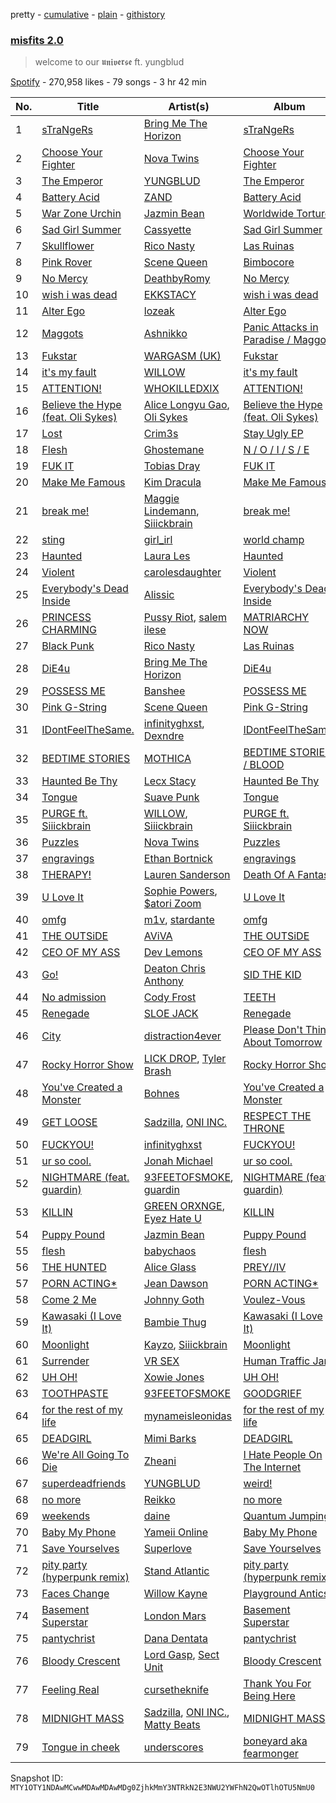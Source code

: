 pretty - [cumulative](/playlists/cumulative/37i9dQZF1DXciq74vrQmM8.md) - [plain](/playlists/plain/37i9dQZF1DXciq74vrQmM8) - [githistory](https://github.githistory.xyz/mackorone/spotify-playlist-archive/blob/main/playlists/plain/37i9dQZF1DXciq74vrQmM8)

### [misfits 2.0](https://open.spotify.com/playlist/37i9dQZF1DXciq74vrQmM8)

> welcome to our 𝖚𝖓𝖎𝖛𝖊𝖗𝖘𝖊 ft\. yungblud

[Spotify](https://open.spotify.com/user/spotify) - 270,958 likes - 79 songs - 3 hr 42 min

| No. | Title | Artist(s) | Album | Length |
|---|---|---|---|---|
| 1 | [sTraNgeRs](https://open.spotify.com/track/5fpq1wF8xa5tSSlcKHdmGQ) | [Bring Me The Horizon](https://open.spotify.com/artist/1Ffb6ejR6Fe5IamqA5oRUF) | [sTraNgeRs](https://open.spotify.com/album/55LIhZNcBHzrjNZ89I0IRc) | 3:15 |
| 2 | [Choose Your Fighter](https://open.spotify.com/track/5GJgz8jChM8AA7cSStOqjU) | [Nova Twins](https://open.spotify.com/artist/7I95CM75shzCjHuTzrepjM) | [Choose Your Fighter](https://open.spotify.com/album/3HoyLFKUF2HKmYJjjFhd5s) | 2:15 |
| 3 | [The Emperor](https://open.spotify.com/track/1Gkfh1jNNFJPh3vcCSGi3J) | [YUNGBLUD](https://open.spotify.com/artist/6Ad91Jof8Niiw0lGLLi3NW) | [The Emperor](https://open.spotify.com/album/48QqIBzNdsmVimYeINIAxt) | 2:55 |
| 4 | [Battery Acid](https://open.spotify.com/track/0zpHZpndsCilIDv73NbA1r) | [ZAND](https://open.spotify.com/artist/0zCrrgklotTrkkJDNUAury) | [Battery Acid](https://open.spotify.com/album/7vxAadu513Cj4xqDEsApDo) | 5:19 |
| 5 | [War Zone Urchin](https://open.spotify.com/track/5A3uPfOAuxTIXU9QFFsKqp) | [Jazmin Bean](https://open.spotify.com/artist/6blEmsLU25ewy8hHtgZaSL) | [Worldwide Torture](https://open.spotify.com/album/2SVRzumTLUTdoHgYNQ4Rh9) | 4:04 |
| 6 | [Sad Girl Summer](https://open.spotify.com/track/52ITJgaQHGQ4Uxnqz44jWP) | [Cassyette](https://open.spotify.com/artist/3X8VK5wNpLQCVEo4sWBH2A) | [Sad Girl Summer](https://open.spotify.com/album/6BD3f64782idv4IF2npufe) | 3:13 |
| 7 | [Skullflower](https://open.spotify.com/track/5yEg8DS2WhVvX3kLQo1cA9) | [Rico Nasty](https://open.spotify.com/artist/2OaHYHb2XcFPvqL3VsyPzU) | [Las Ruinas](https://open.spotify.com/album/6pyTFqxVk6Js8A8xfOg8ZO) | 2:21 |
| 8 | [Pink Rover](https://open.spotify.com/track/6xeMsEEUC7lhZc9xLty606) | [Scene Queen](https://open.spotify.com/artist/6WandyxeDxlcOTwxtnTKP4) | [Bimbocore](https://open.spotify.com/album/40yJpavMZdcV1lhGNwWJZ0) | 1:58 |
| 9 | [No Mercy](https://open.spotify.com/track/219ca1FZ0Rr4YPhuASgNuA) | [DeathbyRomy](https://open.spotify.com/artist/7aWpPjjgItUnXljFxYYKZI) | [No Mercy](https://open.spotify.com/album/5PgQaCxFG8bIVJAHxtPPa7) | 2:25 |
| 10 | [wish i was dead](https://open.spotify.com/track/16dzo8i1mlh2AkmQ4DhwXH) | [EKKSTACY](https://open.spotify.com/artist/0ynzbXwyCzxicMKHBoOkSH) | [wish i was dead](https://open.spotify.com/album/3B4UmoO1zRScG8X8MSDHy4) | 1:38 |
| 11 | [Alter Ego](https://open.spotify.com/track/1miBcqjGpcoTBcdjnFjJrG) | [lozeak](https://open.spotify.com/artist/0neQuv6AF4kuA82CZcPoAc) | [Alter Ego](https://open.spotify.com/album/0vC6K5RFvqdE2CSpYZQXIz) | 2:20 |
| 12 | [Maggots](https://open.spotify.com/track/4z273kPQy8lRomWDuwOrb4) | [Ashnikko](https://open.spotify.com/artist/3PyJHH2wyfQK3WZrk9rpmP) | [Panic Attacks in Paradise / Maggots](https://open.spotify.com/album/5FmtIdXlRz4uyqjp7ECJsH) | 2:18 |
| 13 | [Fukstar](https://open.spotify.com/track/2sPZty2EZFubLWq43vnO2P) | [WARGASM \(UK\)](https://open.spotify.com/artist/1NRudBLaT84LXxfsYdFMhB) | [Fukstar](https://open.spotify.com/album/6Onj8WCbrAt8xD9z21W7H6) | 3:36 |
| 14 | [<maybe> it's my fault](https://open.spotify.com/track/4w5wkuwuCByenZ6QufdeQN) | [WILLOW](https://open.spotify.com/artist/3rWZHrfrsPBxVy692yAIxF) | [<maybe> it's my fault](https://open.spotify.com/album/139YquG3RpaLBq98PbsOIM) | 2:39 |
| 15 | [ATTENTION!](https://open.spotify.com/track/5w4nlSCMfNT2TdopSd0Lmu) | [WHOKILLEDXIX](https://open.spotify.com/artist/0RSogp4qeGu0ZM71JRTay3) | [ATTENTION!](https://open.spotify.com/album/7zM6DDsuOyzy85DMg6Ktfh) | 2:41 |
| 16 | [Believe the Hype \(feat\. Oli Sykes\)](https://open.spotify.com/track/0B8f2tTSavL7PzDy2X9jnB) | [Alice Longyu Gao](https://open.spotify.com/artist/5HvKzBgj4yphQfBJjBJrhL), [Oli Sykes](https://open.spotify.com/artist/1UXEXWWOTTZNlyFapwHDbW) | [Believe the Hype \(feat\. Oli Sykes\)](https://open.spotify.com/album/4YNUo0hHtFFlZztIDWzD4u) | 2:47 |
| 17 | [Lost](https://open.spotify.com/track/3xd4GVGAuzJGdVZLEKvWea) | [Crim3s](https://open.spotify.com/artist/1ARDx2oCR7sJEjbnHsbbRU) | [Stay Ugly EP](https://open.spotify.com/album/4SdrdBBRHRo1CL6u3vJrR7) | 2:28 |
| 18 | [Flesh](https://open.spotify.com/track/1Ae2QJGUPtnCzdA4XYn1NF) | [Ghostemane](https://open.spotify.com/artist/3uL4UpqShC4p2x1dJutoRW) | [N / O / I / S / E](https://open.spotify.com/album/2W5rUof3EANdwzqAMtAWhF) | 1:19 |
| 19 | [FUK IT](https://open.spotify.com/track/2sJ9eyUhgCQ30jW7DThGCt) | [Tobias Dray](https://open.spotify.com/artist/52X0HmQRQ8oRiq0pSEmJ9W) | [FUK IT](https://open.spotify.com/album/4vPicl65KHeEsVRyeS58U1) | 2:40 |
| 20 | [Make Me Famous](https://open.spotify.com/track/0pOeZhJipQdF3qBiu1LjmC) | [Kim Dracula](https://open.spotify.com/artist/526TMJFuJibm9j2p9td9Yp) | [Make Me Famous](https://open.spotify.com/album/5xz5TT3z4Ik916eLPcaPr3) | 2:54 |
| 21 | [break me!](https://open.spotify.com/track/4kAtlOHiKnGFfJVPfLyHo1) | [Maggie Lindemann](https://open.spotify.com/artist/0uGk2czvcpWQA383Im6ajf), [Siiickbrain](https://open.spotify.com/artist/1oPEr1Ci8sWOYj8SSh2VPE) | [break me!](https://open.spotify.com/album/3mV2ebkKgbEaEjnTbi0sJD) | 2:33 |
| 22 | [sting](https://open.spotify.com/track/0XGbReaytKAW0QioXzetZ2) | [girl\_irl](https://open.spotify.com/artist/0JVxdYzBWXOjkjt2e5r76D) | [world champ](https://open.spotify.com/album/2DMlRJkO8lu0GpXcgHijYg) | 3:05 |
| 23 | [Haunted](https://open.spotify.com/track/1toNKayLMeCcVlsLGXJl7n) | [Laura Les](https://open.spotify.com/artist/3sklFG9fuDAq3vbIZlkNH6) | [Haunted](https://open.spotify.com/album/2iguPTaSTwtx4MiAkj6w5O) | 1:42 |
| 24 | [Violent](https://open.spotify.com/track/7CFfqRW50ffULvBv7lfIIg) | [carolesdaughter](https://open.spotify.com/artist/2hiq2iBnUik3mrOfEgRSpB) | [Violent](https://open.spotify.com/album/5wf6uZP8SBgXlNkbIFNQJ1) | 2:15 |
| 25 | [Everybody's Dead Inside](https://open.spotify.com/track/4SLRf6iffVPe0ZBvudaZNV) | [Alissic](https://open.spotify.com/artist/0xl41ilVNOin4ycHsggk7u) | [Everybody's Dead Inside](https://open.spotify.com/album/4oHeacwCvgD4xibkx6uWEn) | 2:46 |
| 26 | [PRINCESS CHARMING](https://open.spotify.com/track/2nbgP5RRvwoNYxdOBx3lXA) | [Pussy Riot](https://open.spotify.com/artist/2hThsqaVEAWhWPBXnaOfB9), [salem ilese](https://open.spotify.com/artist/3QJUFtGBGL05vo0kCJZsmT) | [MATRIARCHY NOW](https://open.spotify.com/album/0J66nObGBIxsgyAere8u1C) | 2:16 |
| 27 | [Black Punk](https://open.spotify.com/track/1irb49XkVPBjDpy0pckq5M) | [Rico Nasty](https://open.spotify.com/artist/2OaHYHb2XcFPvqL3VsyPzU) | [Las Ruinas](https://open.spotify.com/album/6pyTFqxVk6Js8A8xfOg8ZO) | 2:30 |
| 28 | [DiE4u](https://open.spotify.com/track/2gT72HL4Y84K2Mle3miAMJ) | [Bring Me The Horizon](https://open.spotify.com/artist/1Ffb6ejR6Fe5IamqA5oRUF) | [DiE4u](https://open.spotify.com/album/4L4TlrXB94790rqWBprweP) | 3:27 |
| 29 | [POSSESS ME](https://open.spotify.com/track/1Xvj8YGcG6DLcIrAM5rD2r) | [Banshee](https://open.spotify.com/artist/0DG7J8Q9Alnt65HJv6owzf) | [POSSESS ME](https://open.spotify.com/album/6c4OTInxbcdjDMvMED68Q7) | 2:00 |
| 30 | [Pink G\-String](https://open.spotify.com/track/1uAXWqVuVOSDqE4lJvY4Ae) | [Scene Queen](https://open.spotify.com/artist/6WandyxeDxlcOTwxtnTKP4) | [Pink G\-String](https://open.spotify.com/album/5Y4VHqeyqlnPIHlK0zfso3) | 2:07 |
| 31 | [IDontFeelTheSame.](https://open.spotify.com/track/0JuzXipMC0pA7dTw6ZWRDh) | [infinityghxst](https://open.spotify.com/artist/4ApE9Yxa0DapeSgil3EevH), [Dexndre](https://open.spotify.com/artist/4XKKBVUhrdcD62Qrhpf9U7) | [IDontFeelTheSame.](https://open.spotify.com/album/4wsM8oy5MdDrbUye37S6X1) | 2:40 |
| 32 | [BEDTIME STORIES](https://open.spotify.com/track/2St0YH2pzB2kp1BVGOi37R) | [MOTHICA](https://open.spotify.com/artist/1JhiIIXT9DWqEU3BYFZwGA) | [BEDTIME STORIES / BLOOD](https://open.spotify.com/album/6fAFmYVvfI5PCTzzJxgTou) | 2:08 |
| 33 | [Haunted Be Thy](https://open.spotify.com/track/42LJtYCKDdJWidHx4neMcF) | [Lecx Stacy](https://open.spotify.com/artist/3hf2fbkCVahsazNW73SovO) | [Haunted Be Thy](https://open.spotify.com/album/4iY3mLMgC6eAPRY7ZM6dIq) | 3:40 |
| 34 | [Tongue](https://open.spotify.com/track/0dOf1BeCB1uL1b0dBtvL39) | [Suave Punk](https://open.spotify.com/artist/7mHAXsMI3hAj3dUZMR4fnt) | [Tongue](https://open.spotify.com/album/6ruFK4GEN4Dtu1Ig4KJDho) | 3:34 |
| 35 | [PURGE ft\. Siiickbrain](https://open.spotify.com/track/1DtlyZk7uxrg5T29zQls44) | [WILLOW](https://open.spotify.com/artist/3rWZHrfrsPBxVy692yAIxF), [Siiickbrain](https://open.spotify.com/artist/1oPEr1Ci8sWOYj8SSh2VPE) | [PURGE ft\. Siiickbrain](https://open.spotify.com/album/5O7wZ6lbvfTi7OJexsULS1) | 2:37 |
| 36 | [Puzzles](https://open.spotify.com/track/0rWIAbUoOL67JAHxxGRKx7) | [Nova Twins](https://open.spotify.com/artist/7I95CM75shzCjHuTzrepjM) | [Puzzles](https://open.spotify.com/album/4LULr4Lz6obf9eL2BA0tiJ) | 2:41 |
| 37 | [engravings](https://open.spotify.com/track/4u5CfuAGAHNYDIHSSW7BiY) | [Ethan Bortnick](https://open.spotify.com/artist/0LyP0Zn0mXLb65AgGOS6EY) | [engravings](https://open.spotify.com/album/2SbLcM1nwlKO76evmEuX6w) | 3:00 |
| 38 | [THERAPY!](https://open.spotify.com/track/6lzW55cVEYSovFmM4EcSS6) | [Lauren Sanderson](https://open.spotify.com/artist/06vRrrjT3DBRkhBlXoBdYj) | [Death Of A Fantasy](https://open.spotify.com/album/6lmFyx2YERrRXaGBnMw8bL) | 2:13 |
| 39 | [U Love It](https://open.spotify.com/track/4tvVKTTnvDal5mUhf80RJC) | [Sophie Powers](https://open.spotify.com/artist/0hrMKLqgNEIemiF4Ag8dTI), [$atori Zoom](https://open.spotify.com/artist/75RLThQWzIgIM7Jtp6KZic) | [U Love It](https://open.spotify.com/album/0fnqpN4YCLNfiKdQ8uzvPi) | 2:40 |
| 40 | [omfg](https://open.spotify.com/track/08c7VSQICT3aO5jYhI2KVI) | [m1v](https://open.spotify.com/artist/5pfVvTVQiPCMClDlE3bj0S), [stardante](https://open.spotify.com/artist/5D73Rmcxz9HEaAD3vlimsf) | [omfg](https://open.spotify.com/album/3UKgCHzl8H0VYcC1dsAzp6) | 2:34 |
| 41 | [THE OUTSiDE](https://open.spotify.com/track/4w3wVlczJyL4zC627TcrFP) | [AViVA](https://open.spotify.com/artist/50tDsT4wwq8FCMJNkn1D67) | [THE OUTSiDE](https://open.spotify.com/album/2fmiqcpr7yDQSuy3aUz9KY) | 3:03 |
| 42 | [CEO OF MY ASS](https://open.spotify.com/track/2ZDKYbeCuzfEE2inGU5Ybj) | [Dev Lemons](https://open.spotify.com/artist/5zbFRbEu3FDkqN4j1awLLO) | [CEO OF MY ASS](https://open.spotify.com/album/2rmZayJCme9uQLV2MnNXfp) | 2:04 |
| 43 | [Go!](https://open.spotify.com/track/6UcEK9qZjNnHLnkZRiKWLk) | [Deaton Chris Anthony](https://open.spotify.com/artist/1n8hLoV90OhFCYXLtCD659) | [SID THE KID](https://open.spotify.com/album/6lQoWpcquJkjgW1yZhNqlV) | 2:43 |
| 44 | [No admission](https://open.spotify.com/track/1TikgJdf5aC3oaaYuC5eo2) | [Cody Frost](https://open.spotify.com/artist/3FobDbMc9jNxkZ8GCc685W) | [TEETH](https://open.spotify.com/album/0lQlLdndGVpI3hcuKFrHoT) | 3:33 |
| 45 | [Renegade](https://open.spotify.com/track/5yoZNdTHwgQ71FJeB21wwP) | [SLOE JACK](https://open.spotify.com/artist/6LxNb1YrbYYSpIFQAfxUQ1) | [Renegade](https://open.spotify.com/album/2htluTfqtMMHugQGCIUCgy) | 2:01 |
| 46 | [City](https://open.spotify.com/track/4lUWT0HdlZAOmy5fOJoIyO) | [distraction4ever](https://open.spotify.com/artist/7thbB90E6B9E50WqGJlcSh) | [Please Don't Think About Tomorrow](https://open.spotify.com/album/3iXL32S132siz2SRS3zQ6U) | 3:03 |
| 47 | [Rocky Horror Show](https://open.spotify.com/track/7F28TsKLrF0HHTSKRcJLpP) | [LICK DROP](https://open.spotify.com/artist/2Z0A3tYHjY3X7NAWZKty3U), [Tyler Brash](https://open.spotify.com/artist/6o0VMx68dSG9qdroFMDXfN) | [Rocky Horror Show](https://open.spotify.com/album/63PqnuJhlpcQPQcnUiP5dW) | 2:28 |
| 48 | [You've Created a Monster](https://open.spotify.com/track/0ItZEK2MuBvrACJm7hIjgx) | [Bohnes](https://open.spotify.com/artist/4aN7T7NNFFMRJgVbRPne8q) | [You've Created a Monster](https://open.spotify.com/album/6Qy4DtpIf0rOVtu1npYT77) | 2:38 |
| 49 | [GET LOOSE](https://open.spotify.com/track/4MjnnyZZqtpjKM5MSbVvkY) | [Sadzilla](https://open.spotify.com/artist/6B6IodMdAjoGX2fZuYyGpc), [ONI INC.](https://open.spotify.com/artist/1dW38AxhFH7xZjV7o3p3l4) | [RESPECT THE THRONE](https://open.spotify.com/album/3WHurOAvX7XoE5WiRCdKkd) | 2:35 |
| 50 | [FUCKYOU!](https://open.spotify.com/track/6BtDU1nkjCcc1Ko8ADERxM) | [infinityghxst](https://open.spotify.com/artist/4ApE9Yxa0DapeSgil3EevH) | [FUCKYOU!](https://open.spotify.com/album/4Vdf6QbH9pCruj1FEfE7rc) | 1:17 |
| 51 | [ur so cool.](https://open.spotify.com/track/2oZKMKHbqWFcn4e3qxhosy) | [Jonah Michael](https://open.spotify.com/artist/0gkaCEuActH6zy9gAh9GCy) | [ur so cool.](https://open.spotify.com/album/3ZgWxDaiXY8kO8ZShBDjAq) | 2:21 |
| 52 | [NIGHTMARE \(feat\. guardin\)](https://open.spotify.com/track/3as5VuWv791EWn04JkrvtK) | [93FEETOFSMOKE](https://open.spotify.com/artist/0plNgbIlOc13T8ot3vyK79), [guardin](https://open.spotify.com/artist/6zqcGQ6MH6yetBUoquMnL7) | [NIGHTMARE \(feat\. guardin\)](https://open.spotify.com/album/482FoQaZMMqfZrLl5rAJSC) | 2:52 |
| 53 | [KILLIN](https://open.spotify.com/track/0QNXRzvMbrX2NC6eZ8nLSl) | [GREEN ORXNGE](https://open.spotify.com/artist/57QsdaQhaRhRruISmg7W2G), [Eyez Hate U](https://open.spotify.com/artist/0dIUq8UqtoJF5T7Lt3MxBT) | [KILLIN](https://open.spotify.com/album/3Oy7WMxX7dtnKx4HVCnyHP) | 2:03 |
| 54 | [Puppy Pound](https://open.spotify.com/track/4xcTKltCfTCqYNtJfShnX8) | [Jazmin Bean](https://open.spotify.com/artist/6blEmsLU25ewy8hHtgZaSL) | [Puppy Pound](https://open.spotify.com/album/5zGyQgvJKk2o8qBYh5O1PZ) | 3:20 |
| 55 | [flesh](https://open.spotify.com/track/1BAIlAqftLfHlpvhfgVwrm) | [babychaos](https://open.spotify.com/artist/5sW5suu6saLZkj0anZtZyg) | [flesh](https://open.spotify.com/album/11RxEPz4jDAJZGaHkJ9z6K) | 2:53 |
| 56 | [THE HUNTED](https://open.spotify.com/track/51E0TK4Hf3XMe87RQzVJAi) | [Alice Glass](https://open.spotify.com/artist/4ukk0IyB7vL97QirpOcNr3) | [PREY//IV](https://open.spotify.com/album/0MA1g3G6pOmh1cc4FALDrZ) | 2:46 |
| 57 | [PORN ACTING\*](https://open.spotify.com/track/1lu1qW0KFaYUv2cQJl71ok) | [Jean Dawson](https://open.spotify.com/artist/7vNNmjV14SKQzlQAEg0BXP) | [PORN ACTING\*](https://open.spotify.com/album/7eZvZ7wgGD2dwL6n0Vatrk) | 2:52 |
| 58 | [Come 2 Me](https://open.spotify.com/track/1QtFsnrZWSAXdQPS7yjvk1) | [Johnny Goth](https://open.spotify.com/artist/1ejkQAcOu9cl7kEbZ3Nb8b) | [Voulez\-Vous](https://open.spotify.com/album/55g6d5fjLBIJK8g27aqSSI) | 2:38 |
| 59 | [Kawasaki \(I Love It\)](https://open.spotify.com/track/1Oqran5DzGGQ1a3U1dQQDM) | [Bambie Thug](https://open.spotify.com/artist/6g3orasGcMPn0gwcE3JMAC) | [Kawasaki \(I Love It\)](https://open.spotify.com/album/31SchVDFY93wxiw59fHdyY) | 3:18 |
| 60 | [Moonlight](https://open.spotify.com/track/4nmXdcB02E6yKdWso4XCQZ) | [Kayzo](https://open.spotify.com/artist/72iCiKwu6nu6Qq9emIwzYv), [Siiickbrain](https://open.spotify.com/artist/1oPEr1Ci8sWOYj8SSh2VPE) | [Moonlight](https://open.spotify.com/album/0QH0SPSXwLl3PPNdAD1Zuk) | 2:23 |
| 61 | [Surrender](https://open.spotify.com/track/7FPqhm4DioOegiFpJS5lzH) | [VR SEX](https://open.spotify.com/artist/0L9DzGxpz3Pn5cOk3VzkMr) | [Human Traffic Jam](https://open.spotify.com/album/15AVDnJQc2gzARopL0fOC0) | 5:38 |
| 62 | [UH OH!](https://open.spotify.com/track/2LPgMc1ZM0VcVm1sdeCNwV) | [Xowie Jones](https://open.spotify.com/artist/0ZlBHRn2ZsHc1FESUa43ij) | [UH OH!](https://open.spotify.com/album/00dZyIEC3bXTvPqjQ6qAfP) | 1:30 |
| 63 | [TOOTHPASTE](https://open.spotify.com/track/0cMii2XXSNRl7bS2sFJMle) | [93FEETOFSMOKE](https://open.spotify.com/artist/0plNgbIlOc13T8ot3vyK79) | [GOODGRIEF](https://open.spotify.com/album/0iHirYdH4xyeJrdVtXmhUQ) | 2:54 |
| 64 | [for the rest of my life](https://open.spotify.com/track/3PU3Ya7940NxSbEeYj8S7I) | [mynameisleonidas](https://open.spotify.com/artist/0Jjoj2QyL1AtZ08H6LTTVe) | [for the rest of my life](https://open.spotify.com/album/5we2bXIhFBbDo6RIp6dgCZ) | 3:29 |
| 65 | [DEADGIRL](https://open.spotify.com/track/6w9KSSd0rKHAgaRInGJXxW) | [Mimi Barks](https://open.spotify.com/artist/5A4P1UOSqbSvJKoi3VYlCC) | [DEADGIRL](https://open.spotify.com/album/03VMKQT0OKB5m2xhDJVeWc) | 4:10 |
| 66 | [We're All Going To Die](https://open.spotify.com/track/6jQmhIdemWV7Sp9STU55Fp) | [Zheani](https://open.spotify.com/artist/75xNYf2GU5wtQqBrd74SlY) | [I Hate People On The Internet](https://open.spotify.com/album/0e8Mkw2QbxOROl9ktrjQDJ) | 3:22 |
| 67 | [superdeadfriends](https://open.spotify.com/track/1mgvj05QVQdO7dPgHTooXF) | [YUNGBLUD](https://open.spotify.com/artist/6Ad91Jof8Niiw0lGLLi3NW) | [weird!](https://open.spotify.com/album/1KsMhtT6PWdFuMCiNLvWmP) | 2:20 |
| 68 | [no more](https://open.spotify.com/track/46RrAbibdqv8FpIgoEwSkL) | [Reikko](https://open.spotify.com/artist/5n4a9seylr5pY9paMr9nWP) | [no more](https://open.spotify.com/album/67x9FY7e6O6PEfZnBUOUFy) | 2:44 |
| 69 | [weekends](https://open.spotify.com/track/6rCgN00t4al5TAqo4pNGOk) | [daine](https://open.spotify.com/artist/4lyCoxLN0aW7nJy5rec0tG) | [Quantum Jumping](https://open.spotify.com/album/1XAzH6OVdH1BlpBEnjMcPk) | 2:52 |
| 70 | [Baby My Phone](https://open.spotify.com/track/2SjvBmZYIbQTJ7rrPgdmV8) | [Yameii Online](https://open.spotify.com/artist/141ww9EOPLPetF8mMt1gKF) | [Baby My Phone](https://open.spotify.com/album/3fLglAkAwRiXwFKjGRQxQq) | 3:35 |
| 71 | [Save Yourselves](https://open.spotify.com/track/30iYY7maOxnipdtsohgJlt) | [Superlove](https://open.spotify.com/artist/33esp5UFKcRpxcR4Xo0Sne) | [Save Yourselves](https://open.spotify.com/album/2nEm2s5PWaB6x95wjaxUuU) | 3:27 |
| 72 | [pity party \(hyperpunk remix\)](https://open.spotify.com/track/3pgNhkkVzEBp3oWjGiHHWL) | [Stand Atlantic](https://open.spotify.com/artist/1W2Fv4YUnjC8hx2qQd6fGh) | [pity party \(hyperpunk remix\)](https://open.spotify.com/album/58nU4gbZoCTv8Cn0xpKqiF) | 2:36 |
| 73 | [Faces Change](https://open.spotify.com/track/1oC5DiAccEfq3fXUw7mDvY) | [Willow Kayne](https://open.spotify.com/artist/7b6l5JehVDc5Wb7L8iPvJN) | [Playground Antics](https://open.spotify.com/album/3FBT0vTCbLIYCk9NIln76M) | 3:35 |
| 74 | [Basement Superstar](https://open.spotify.com/track/3zN7XaUqoJcpKk70QdBNiK) | [London Mars](https://open.spotify.com/artist/2R765Ip6o2SEw6HfxkxD2y) | [Basement Superstar](https://open.spotify.com/album/4gR3bkt2iYBDhG4n8xmWwB) | 2:50 |
| 75 | [pantychrist](https://open.spotify.com/track/27DeRdtJaFAm1GIwxyu49B) | [Dana Dentata](https://open.spotify.com/artist/1QiXZr91PL7BG5jT7j14uB) | [pantychrist](https://open.spotify.com/album/0Gji77UOi0Y8AD2x4aeCbi) | 2:47 |
| 76 | [Bloody Crescent](https://open.spotify.com/track/2fWfZfktaLdOi5U13BLQKJ) | [Lord Gasp](https://open.spotify.com/artist/26fmgj9vUob3WnTDojZxBw), [Sect Unit](https://open.spotify.com/artist/4TXeQRGLUNGv4C6wgwA7Ju) | [Bloody Crescent](https://open.spotify.com/album/6V8LTX1vyMrJoHxjQ0Ye7R) | 2:48 |
| 77 | [Feeling Real](https://open.spotify.com/track/6IkYA0dbroawavF0Evlg1G) | [cursetheknife](https://open.spotify.com/artist/4BmrwEGjJ60tg79uY4OjRA) | [Thank You For Being Here](https://open.spotify.com/album/3AzJBugrWkQKyStVbKqX4C) | 5:13 |
| 78 | [MIDNIGHT MASS](https://open.spotify.com/track/19Rs8vYHdVLUzXVTjP3XrM) | [Sadzilla](https://open.spotify.com/artist/6B6IodMdAjoGX2fZuYyGpc), [ONI INC.](https://open.spotify.com/artist/1dW38AxhFH7xZjV7o3p3l4), [Matty Beats](https://open.spotify.com/artist/76AcKdJ3hdlxtEWPCUumqT) | [MIDNIGHT MASS](https://open.spotify.com/album/7iEDDAnSlGoep1RtdWyC3z) | 2:48 |
| 79 | [Tongue in cheek](https://open.spotify.com/track/5PEaxIDwsHnncKTlBezBpP) | [underscores](https://open.spotify.com/artist/7HfUJxeVTgrvhk0eWHFzV7) | [boneyard aka fearmonger](https://open.spotify.com/album/3zl3Qtgdt9tMVqiMa7RaK1) | 2:36 |

Snapshot ID: `MTY1OTY1NDAwMCwwMDAwMDAwMDg0ZjhkMmY3NTRkN2E3NWU2YWFhN2QwOTlhOTU5NmU0`

